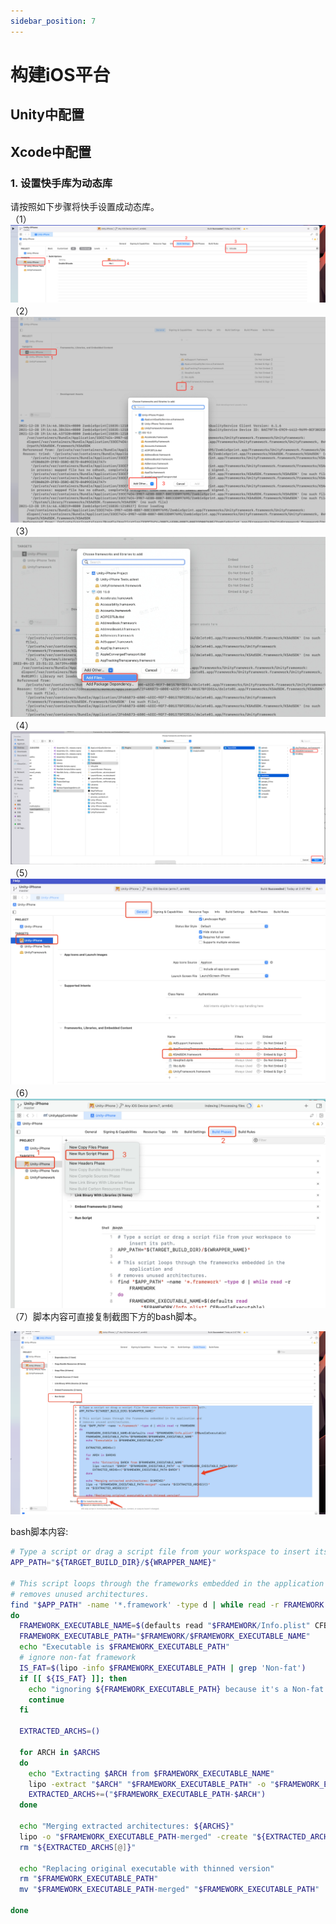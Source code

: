 ```yaml
---
sidebar_position: 7
---
```


# 构建iOS平台
## Unity中配置  
## Xcode中配置   
### 1. 设置快手库为动态库
请按照如下步骤将快手设置成动态库。   
（1）![ks_02_re01](/img/tkg/sdk-config/projectsettings/ks_02_re01.png)
（2）![ks_03_re02](/img/tkg/sdk-config/projectsettings/ks_03_re02.png)
（3）![ks_04_re03](/img/tkg/sdk-config/projectsettings/ks_04_re03.jpeg)
（4）![ks_05_re04](/img/tkg/sdk-config/projectsettings/ks_05_re04.png)
（5）![ks_06_re05](/img/tkg/sdk-config/projectsettings/ks_06_re05.png)
（6）![ks_07_re06](/img/tkg/sdk-config/projectsettings/ks_07_re06.png)
（7）脚本内容可直接复制截图下方的bash脚本。

![ks_08_re07](/img/tkg/sdk-config/projectsettings/ks_08_re07.png)

bash脚本内容:
```bash
# Type a script or drag a script file from your workspace to insert its path.
APP_PATH="${TARGET_BUILD_DIR}/${WRAPPER_NAME}"

# This script loops through the frameworks embedded in the application and
# removes unused architectures.
find "$APP_PATH" -name '*.framework' -type d | while read -r FRAMEWORK
do
  FRAMEWORK_EXECUTABLE_NAME=$(defaults read "$FRAMEWORK/Info.plist" CFBundleExecutable)
  FRAMEWORK_EXECUTABLE_PATH="$FRAMEWORK/$FRAMEWORK_EXECUTABLE_NAME"
  echo "Executable is $FRAMEWORK_EXECUTABLE_PATH"
  # ignore non-fat framework
  IS_FAT=$(lipo -info $FRAMEWORK_EXECUTABLE_PATH | grep 'Non-fat')
  if [[ ${IS_FAT} ]]; then
    echo "ignoring ${FRAMEWORK_EXECUTABLE_PATH} because it's a Non-fat binary"
    continue
  fi

  EXTRACTED_ARCHS=()

  for ARCH in $ARCHS
  do
    echo "Extracting $ARCH from $FRAMEWORK_EXECUTABLE_NAME"
    lipo -extract "$ARCH" "$FRAMEWORK_EXECUTABLE_PATH" -o "$FRAMEWORK_EXECUTABLE_PATH-$ARCH"
    EXTRACTED_ARCHS+=("$FRAMEWORK_EXECUTABLE_PATH-$ARCH")
  done

  echo "Merging extracted architectures: ${ARCHS}"
  lipo -o "$FRAMEWORK_EXECUTABLE_PATH-merged" -create "${EXTRACTED_ARCHS[@]}"
  rm "${EXTRACTED_ARCHS[@]}"

  echo "Replacing original executable with thinned version"
  rm "$FRAMEWORK_EXECUTABLE_PATH"
  mv "$FRAMEWORK_EXECUTABLE_PATH-merged" "$FRAMEWORK_EXECUTABLE_PATH"

done
```
